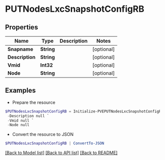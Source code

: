 # PUTNodesLxcSnapshotConfigRB
## Properties

Name | Type | Description | Notes
------------ | ------------- | ------------- | -------------
**Snapname** | **String** |  | [optional] 
**Description** | **String** |  | [optional] 
**Vmid** | **Int32** |  | [optional] 
**Node** | **String** |  | [optional] 

## Examples

- Prepare the resource
```powershell
$PUTNodesLxcSnapshotConfigRB = Initialize-PVEPUTNodesLxcSnapshotConfigRB  -Snapname null `
 -Description null `
 -Vmid null `
 -Node null
```

- Convert the resource to JSON
```powershell
$PUTNodesLxcSnapshotConfigRB | ConvertTo-JSON
```

[[Back to Model list]](../README.md#documentation-for-models) [[Back to API list]](../README.md#documentation-for-api-endpoints) [[Back to README]](../README.md)

